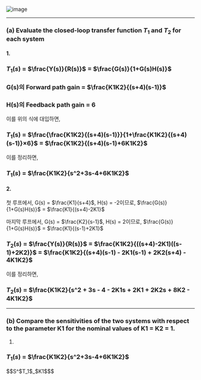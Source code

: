 ![image](https://github.com/moonsungang/homework-solution/assets/144924760/5b3990ab-1c3f-48b0-8313-5520b405e188)

---

### (a) Evaluate the closed-loop transfer function $T_1$ and $T_2$ for each system

#### 1.

### $T_1(s)$ = $\frac{Y(s)}{R(s)}$ = $\frac{G(s)}{1+G(s)H(s)}$

### G(s)의 Forward path gain = $\frac{K1K2}{(s+4)(s-1)}$  

### H(s)의 Feedback path gain = 6  

이를 위의 식에 대입하면,

### $T_1$(s) = $\frac{\frac{K1K2}{(s+4)(s-1)}}{1+\frac{K1K2}{(s+4)(s-1)}×6}$ = $\frac{K1K2}{(s+4)(s-1)+6K1K2}$

이를 정리하면,

### $T_1(s)$ = $\frac{K1K2}{s^2+3s-4+6K1K2}$


#### 2.

첫 루프에서, G(s) = $\frac{K1}{s+4}$, H(s) = -2이므로,
$\frac{G(s)}{1+G(s)H(s)}$ = $\frac{K1}{(s+4)-2K1}$

마지막 루프에서, G(s) = $\frac{K2}{s-1}$, H(s) = 2이므로,
$\frac{G(s)}{1+G(s)H(s)}$ = $\frac{K1}{(s-1)+2K1}$

### $T_2(s)$ = $\frac{Y(s)}{R(s)}$ = $\frac{K1K2}{((s+4)-2K1)((s-1)+2K2)}$ = $\frac{K1K2}{(s+4)(s-1) - 2K1(s-1) + 2K2(s+4) - 4K1K2}$

이를 정리하면,

### $T_2(s)$ = $\frac{K1K2}{s^2 + 3s - 4 - 2K1s + 2K1 + 2K2s + 8K2 - 4K1K2}$

---

### (b) Compare the sensitivities of the two systems with respect to the parameter K1 for the nominal values of K1 = K2 = 1.

1.
### $T_1(s)$ = $\frac{K1K2}{s^2+3s-4+6K1K2}$

$$S^$T_1$_$K1$$$
